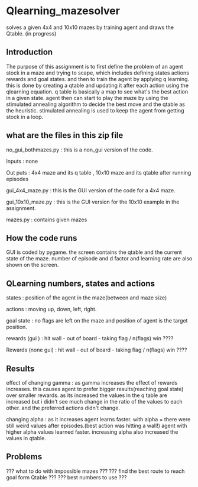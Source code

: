 # Qlearning_mazesolver
solves a given 4x4 and 10x10 mazes by training agent and draws the Qtable. (in progress)
## Introduction
The purpose of this assignment is to first define the problem of an agent stock in a maze and 
trying to scape, which includes defining states actions rewards and goal states. 
and then to train the agent by applying q learning. this is done by creating a qtable and 
updating it after each action using the qlearning equation.
q table is basically a map to see what's the best action in a given state.
agent then can start to play the maze by using the stimulated annealing algorithm to decide 
the best move and the qtable as the heuristic. stimulated annealing is used to keep the 
agent from getting stock in a loop.

## what are the files in this zip file 
no_gui_bothmazes.py : this is a non_gui version of the code.

Inputs : none

Out puts : 4x4 maze and its q table , 10x10 maze and its qtable after running episodes

gui_4x4_maze.py : this is the GUI version of the code for a 4x4 maze.

gui_10x10_maze.py : this is the GUI version for the 10x10 example in the assignment.

mazes.py : contains given mazes

## How the code runs 
GUI is coded by pygame. the screen contains the qtable and the current state of the maze. 
number of episode and d factor and learning rate are also shown on the screen.

## QLearning numbers, states and actions 
states : position of the agent in the maze(between and maze size) 

actions : moving up, down, left, right.

goal state : no flags are left on the maze and position of agent is the target position. 

rewards (gui ) : hit wall - out of board - taking flag / n(flags) win ????

Rewards (none gui) : hit wall - out of board - taking flag / n(flags) win ????

## Results 
effect of changing gamma : as gamma increases the effect of rewards increases. this causes 
agent to prefer bigger results(reaching goal state) over smaller rewards. as its increased the 
values in the q table are increased but i didn't see much change in the ratio of the values to 
each other. and the preferred actions didn't change.

changing alpha : as it increases agent learns faster. with alpha = there were still weird 
values after episodes.(best action was hitting a wall!) agent with higher alpha values 
learned faster. increasing alpha also increased the values in qtable. 

## Problems 
??? what to do with impossible mazes ???
??? find the best route to reach goal form Qtable ???
??? best numbers to use ???
